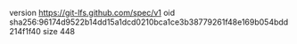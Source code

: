 version https://git-lfs.github.com/spec/v1
oid sha256:96174d9522b14dd15a1dcd0210bca1ce3b38779261f48e169b054bdd214f1f40
size 448
